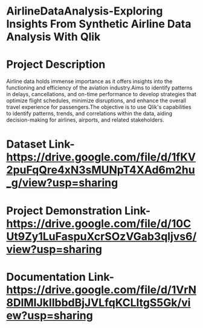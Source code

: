 # AirlineDataAnalysis-Exploring Insights From Synthetic Airline Data Analysis With Qlik

# Project Description
Airline data holds immense importance as it offers insights into the functioning and efficiency of the aviation industry.Aims to identify patterns in delays, cancellations, and on-time performance to develop strategies that optimize flight schedules, minimize disruptions, and enhance the overall travel experience for passengers.The objective is to use Qlik's capabilities to identify patterns, trends, and correlations within the data, aiding decision-making for airlines, airports, and related stakeholders.

# Dataset Link-https://drive.google.com/file/d/1fKV2puFqQre4xN3sMUNpT4XAd6m2hu_g/view?usp=sharing

# Project Demonstration Link-https://drive.google.com/file/d/10CUt9Zy1LuFaspuXcrSOzVGab3qljvs6/view?usp=sharing

# Documentation Link-https://drive.google.com/file/d/1VrN8DlMIJkIlbbdBjJVLfqKCLltgS5Gk/view?usp=sharing

